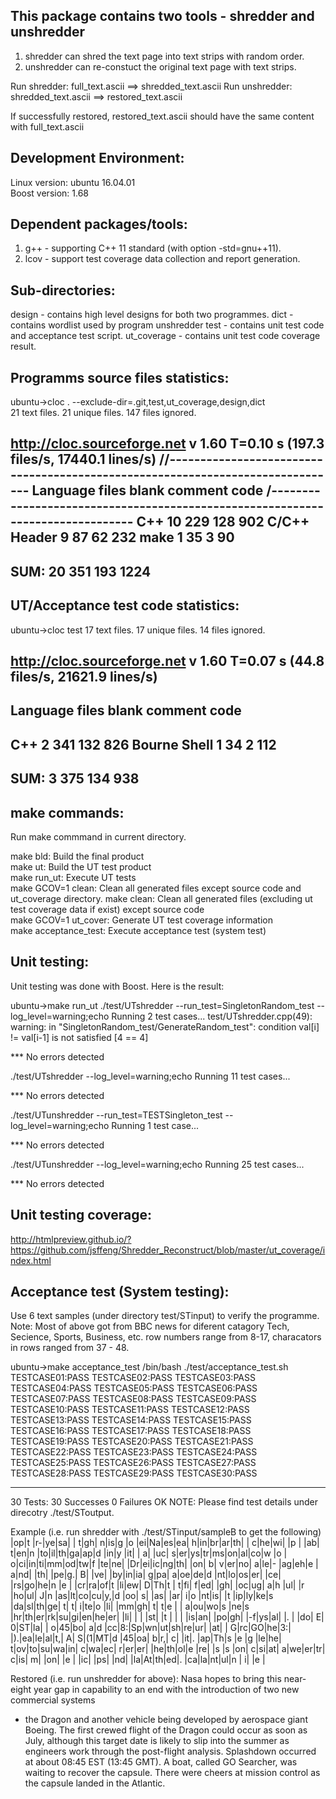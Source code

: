 This package contains two tools - shredder and unshredder
----------------------------------------------------------  
1. shredder can shred the text page into text strips with random order. 
2. unshredder can re-constuct the original text page with text strips. 

Run shredder: full_text.ascii ==> shredded_text.ascii
Run unshredder: shredded_text.ascii ==> restored_text.ascii

If successfully restored, restored_text.ascii should have the same content with full_text.ascii

Development Environment: 
---------------------------------------------  
Linux version: ubuntu 16.04.01  
Boost version: 1.68

Dependent packages/tools:
----------------  
1. g++ - supporting C++ 11 standard (with option -std=gnu++11).  
2. lcov - support test coverage data collection and report generation.  

Sub-directories:
----------------  
design - contains high level designs for both two programmes.
dict - contains wordlist used by program unshredder
test - contains unit test code and acceptance test script.
ut_coverage - contains unit test code coverage result.

Programms source files statistics:
----------------------------------  

ubuntu->cloc . --exclude-dir=.git,test,ut_coverage,design,dict    
      21 text files.
      21 unique files.
     147 files ignored.
  
http://cloc.sourceforge.net v 1.60  T=0.10 s (197.3 files/s, 17440.1 lines/s)
//-------------------------------------------------------------------------------
Language                     files          blank        comment           code
/-------------------------------------------------------------------------------
C++                             10            229            128            902
C/C++ Header                     9             87             62            232
make                             1             35              3             90
-------------------------------------------------------------------------------
SUM:                            20            351            193           1224
-------------------------------------------------------------------------------

UT/Acceptance test code statistics:
----------------------------------  
ubuntu->cloc test
      17 text files.
      17 unique files.
      14 files ignored.

http://cloc.sourceforge.net v 1.60  T=0.07 s (44.8 files/s, 21621.9 lines/s)
-------------------------------------------------------------------------------
Language                     files          blank        comment           code
-------------------------------------------------------------------------------
C++                              2            341            132            826
Bourne Shell                     1             34              2            112
-------------------------------------------------------------------------------
SUM:                             3            375            134            938
-------------------------------------------------------------------------------


make commands:  
--------------  
Run make commmand in current directory.  
  
make bld: Build the final product  
make ut: Build the UT test product  
make run_ut: Execute UT tests  
make GCOV=1 clean: Clean all generated files except source code and ut_coverage directory.
make clean: Clean all generated files (excluding ut test coverage data if exist) except source code  
make GCOV=1 ut_cover: Generate UT test coverage information  
make acceptance_test: Execute acceptance test (system test)
  
Unit testing:  
------------------------------   
Unit testing was done with Boost. Here is the result:

ubuntu->make run_ut
./test/UTshredder --run_test=SingletonRandom_test --log_level=warning;echo
Running 2 test cases...
test/UTshredder.cpp(49): warning: in "SingletonRandom_test/GenerateRandom_test": condition val[i] != val[i-1] is not satisfied [4 == 4]

*** No errors detected

./test/UTshredder --log_level=warning;echo
Running 11 test cases...

*** No errors detected

./test/UTunshredder --run_test=TESTSingleton_test --log_level=warning;echo
Running 1 test case...

*** No errors detected

./test/UTunshredder --log_level=warning;echo
Running 25 test cases...

*** No errors detected

   
Unit testing coverage:
------------------------------   
http://htmlpreview.github.io/?https://github.com/jsffeng/Shredder_Reconstruct/blob/master/ut_coverage/index.html

Acceptance test (System testing):    
------------------------------------    

Use 6 text samples (under directory test/STinput) to verify the programme.
Note: Most of above got from BBC news for diferent catagory Tech, Secience, Sports, Business, etc.
row numbers range from 8-17, characators in rows ranged from 37 - 48. 

ubuntu->make acceptance_test
/bin/bash ./test/acceptance_test.sh
TESTCASE01:PASS
TESTCASE02:PASS
TESTCASE03:PASS
TESTCASE04:PASS
TESTCASE05:PASS
TESTCASE06:PASS
TESTCASE07:PASS
TESTCASE08:PASS
TESTCASE09:PASS
TESTCASE10:PASS
TESTCASE11:PASS
TESTCASE12:PASS
TESTCASE13:PASS
TESTCASE14:PASS
TESTCASE15:PASS
TESTCASE16:PASS
TESTCASE17:PASS
TESTCASE18:PASS
TESTCASE19:PASS
TESTCASE20:PASS
TESTCASE21:PASS
TESTCASE22:PASS
TESTCASE23:PASS
TESTCASE24:PASS
TESTCASE25:PASS
TESTCASE26:PASS
TESTCASE27:PASS
TESTCASE28:PASS
TESTCASE29:PASS
TESTCASE30:PASS

--------------------------------
30 Tests: 30 Successes 0 Failures
OK
NOTE: Please find test details under direcotry ./test/SToutput.

Example (i.e. run shredder with ./test/STinput/sampleB to get the following)
|op|t |r-|ye|sa|  | t|gh| n|is|g |o |ei|Na|es|ea| h|in|br|ar|th|
| c|he|wi|  |p |  |ab| t|en|n |to|il|th|ga|ap|d |in|y |it|  | a|
|uc| s|er|ys|tr|ms|on|al|co|w |o | o|ci|in|ti|mm|od|tw|f |te|ne|
|Dr|ei|ic|ng|th|  |on| b| v|er|no| a|le|- |ag|eh|e | a|nd|  |th|
|pe|g.| B|  |ve|  |by|in|ia| g|pa| a|oe|de|d |nt|lo|os|er|  |ce|
|rs|go|he|n |e |  |cr|ra|of|t |li|ew| D|Th|t | t|fi| f|ed|  |gh|
|oc|ug| a|h |ul|  |r |ho|ul| J|n |as|lt|co|cu|y,|d |oo| s|  |as|
|ar| i|o |nt|is|  |t |ip|ly|ke|s |da|sl|th|ge| t| t| i|te|o |li|
|mm|gh| t| t|e |  | a|ou|wo|s |ne|s |hr|th|er|rk|su|gi|en|he|er|
|li|  |  |  |st|  |t |  |  |  |is|an|  |po|gh|  |-f|ys|al|  |. |
|do| E| 0|ST|la|  | o|45|bo| a|d |cc|8:|Sp|wn|ut|sh|re|ur|  |at|
| G|rc|GO|he|3:|  |).|ea|le|al|t,| A| S|(1|MT|d |45|oa| b|r,| c|
|it|. |ap|Th|s |e |g |le|he| t|ov|to|su|wa|in| c|wa|ec| r|er|er|
|he|th|ol|e |re|  |s |s |on| c|si|at| a|we|er|tr| c|is| m|  |on|
|e |  |ic|  |ps|  |nd|  |la|At|th|ed|. |ca|la|nt|ul|n | i|  |e |

Restored (i.e. run unshredder for above):
Nasa hopes to bring this near-eight year
gap in capability to an end with the
introduction of two new commercial systems
- the Dragon and another vehicle being
developed by aerospace giant Boeing.
The first crewed flight of the Dragon
could occur as soon as July, although
this target date is likely to slip into
the summer as engineers work through the
post-flight analysis.
Splashdown occurred at about 08:45 EST
(13:45 GMT). A boat, called GO Searcher,
was waiting to recover the capsule. There
were cheers at mission control as the
capsule landed in the Atlantic.

